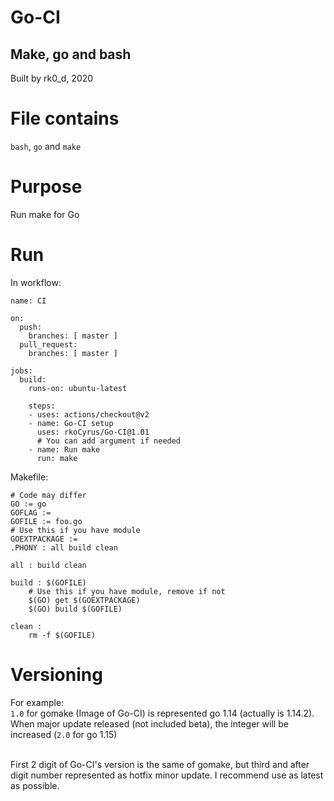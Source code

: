 # Go-CI
## Make, go and bash
Built by rk0_d, 2020

# File contains
`bash`, `go` and `make`

# Purpose
Run make for Go

# Run
In workflow:

```
name: CI

on:
  push:
    branches: [ master ]
  pull_request:
    branches: [ master ]

jobs:
  build:
    runs-on: ubuntu-latest

    steps:
    - uses: actions/checkout@v2
    - name: Go-CI setup
      uses: rkoCyrus/Go-CI@1.01
      # You can add argument if needed
    - name: Run make
      run: make
```

Makefile:

```
# Code may differ
GO := go
GOFLAG := 
GOFILE := foo.go
# Use this if you have module
GOEXTPACKAGE := 
.PHONY : all build clean

all : build clean

build : $(GOFILE)
	# Use this if you have module, remove if not
	$(GO) get $(GOEXTPACKAGE)
	$(GO) build $(GOFILE)

clean :
	rm -f $(GOFILE)
```

# Versioning
For example: <br>
`1.0` for gomake (Image of Go-CI) is represented go 1.14 (actually is 1.14.2).
When major update released (not included beta), the integer will be increased (`2.0` for go 1.15)<br><br>

First 2 digit of Go-CI's version is the same of gomake, but third and after digit number represented as hotfix minor update. I recommend use as latest as possible.
